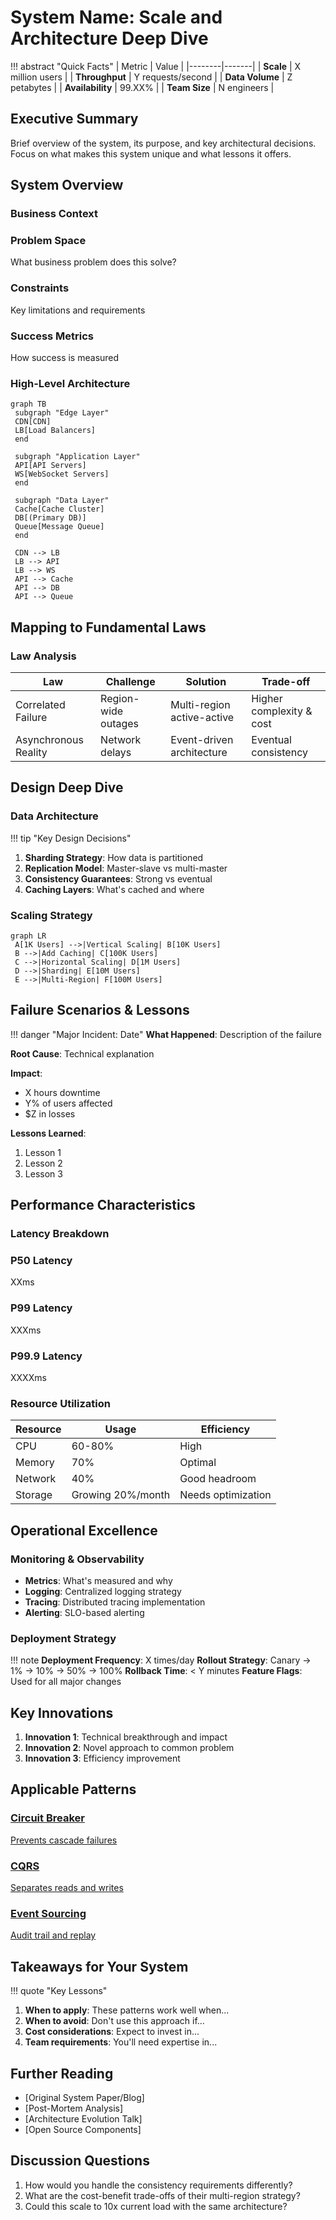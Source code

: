 # System Name: Scale and Architecture Deep Dive

!!! abstract "Quick Facts"
 | Metric | Value |
 |--------|-------|
 | **Scale** | X million users |
 | **Throughput** | Y requests/second |
 | **Data Volume** | Z petabytes |
 | **Availability** | 99.XX% |
 | **Team Size** | N engineers |

## Executive Summary

Brief overview of the system, its purpose, and key architectural decisions. Focus on what makes this system unique and what lessons it offers.

## System Overview

### Business Context

<div class="grid" markdown>
 <div class="card">
 <h3 class="card__title">Problem Space</h3>
 <p class="card__description">What business problem does this solve?</p>
 </div>
 <div class="card">
 <h3 class="card__title">Constraints</h3>
 <p class="card__description">Key limitations and requirements</p>
 </div>
 <div class="card">
 <h3 class="card__title">Success Metrics</h3>
 <p class="card__description">How success is measured</p>
 </div>
</div>

### High-Level Architecture

```mermaid
graph TB
 subgraph "Edge Layer"
 CDN[CDN]
 LB[Load Balancers]
 end
 
 subgraph "Application Layer"
 API[API Servers]
 WS[WebSocket Servers]
 end
 
 subgraph "Data Layer"
 Cache[Cache Cluster]
 DB[(Primary DB)]
 Queue[Message Queue]
 end
 
 CDN --> LB
 LB --> API
 LB --> WS
 API --> Cache
 API --> DB
 API --> Queue
```

## Mapping to Fundamental Laws

### Law Analysis

<table class="responsive-table">
<thead>
 <tr>
 <th>Law</th>
 <th>Challenge</th>
 <th>Solution</th>
 <th>Trade-off</th>
 </tr>
</thead>
<tbody>
 <tr>
 <td data-label="Law">Correlated Failure</td>
 <td data-label="Challenge">Region-wide outages</td>
 <td data-label="Solution">Multi-region active-active</td>
 <td data-label="Trade-off">Higher complexity & cost</td>
 </tr>
 <tr>
 <td data-label="Law">Asynchronous Reality</td>
 <td data-label="Challenge">Network delays</td>
 <td data-label="Solution">Event-driven architecture</td>
 <td data-label="Trade-off">Eventual consistency</td>
 </tr>
</tbody>
</table>

## Design Deep Dive

### Data Architecture

!!! tip "Key Design Decisions"
 1. **Sharding Strategy**: How data is partitioned
 2. **Replication Model**: Master-slave vs multi-master
 3. **Consistency Guarantees**: Strong vs eventual
 4. **Caching Layers**: What's cached and where

### Scaling Strategy

```mermaid
graph LR
 A[1K Users] -->|Vertical Scaling| B[10K Users]
 B -->|Add Caching| C[100K Users]
 C -->|Horizontal Scaling| D[1M Users]
 D -->|Sharding| E[10M Users]
 E -->|Multi-Region| F[100M Users]
```

## Failure Scenarios & Lessons

!!! danger "Major Incident: Date"
 **What Happened**: Description of the failure

 **Root Cause**: Technical explanation

 **Impact**: 
 - X hours downtime
 - Y% of users affected
 - $Z in losses

 **Lessons Learned**:
 1. Lesson 1
 2. Lesson 2
 3. Lesson 3

## Performance Characteristics

### Latency Breakdown

<div class="grid" markdown>
 <div class="card">
 <h3 class="card__title">P50 Latency</h3>
 <div class="stat-number">XXms</div>
 </div>
 <div class="card">
 <h3 class="card__title">P99 Latency</h3>
 <div class="stat-number">XXXms</div>
 </div>
 <div class="card">
 <h3 class="card__title">P99.9 Latency</h3>
 <div class="stat-number">XXXXms</div>
 </div>
</div>

### Resource Utilization

| Resource | Usage | Efficiency |
|----------|-------|------------|
| CPU | 60-80% | High |
| Memory | 70% | Optimal |
| Network | 40% | Good headroom |
| Storage | Growing 20%/month | Needs optimization |

## Operational Excellence

### Monitoring & Observability

- **Metrics**: What's measured and why
- **Logging**: Centralized logging strategy
- **Tracing**: Distributed tracing implementation
- **Alerting**: SLO-based alerting

### Deployment Strategy

!!! note
 **Deployment Frequency**: X times/day
 **Rollout Strategy**: Canary → 1% → 10% → 50% → 100%
 **Rollback Time**: < Y minutes
 **Feature Flags**: Used for all major changes

## Key Innovations

1. **Innovation 1**: Technical breakthrough and impact
2. **Innovation 2**: Novel approach to common problem
3. **Innovation 3**: Efficiency improvement

## Applicable Patterns

<div class="grid" markdown>
 <a href="../../patterns/circuit-breaker" class="pattern-card">
 <h3 class="pattern-card__title">Circuit Breaker</h3>
 <p class="pattern-card__description">Prevents cascade failures</p>
 </a>
 <a href="../../patterns/cqrs/" class="pattern-card">
 <h3 class="pattern-card__title">CQRS</h3>
 <p class="pattern-card__description">Separates reads and writes</p>
 </a>
 <a href="../../patterns/event-sourcing" class="pattern-card">
 <h3 class="pattern-card__title">Event Sourcing</h3>
 <p class="pattern-card__description">Audit trail and replay</p>
 </a>
</div>

## Takeaways for Your System

!!! quote "Key Lessons"
 1. **When to apply**: These patterns work well when...
 2. **When to avoid**: Don't use this approach if...
 3. **Cost considerations**: Expect to invest in...
 4. **Team requirements**: You'll need expertise in...

## Further Reading

- [Original System Paper/Blog]
- [Post-Mortem Analysis]
- [Architecture Evolution Talk]
- [Open Source Components]

## Discussion Questions

1. How would you handle the consistency requirements differently?
2. What are the cost-benefit trade-offs of their multi-region strategy?
3. Could this scale to 10x current load with the same architecture?